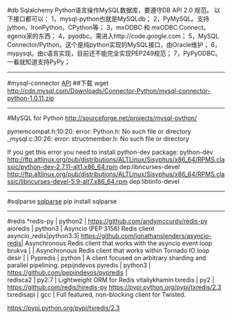 #db
Sqlalchemy 
Python语言操作MySQL数据库，要遵守DB API 2.0 规范。
以下接口都可以：
1，mysql-python也就是MySQLdb；
2，PyMySQL。支持jython，IronPython，CPython等；
3，mxODBC 和 mxODBC Connect。egenix家的东西；
4，pyodbc。需进入http://code.google.com；
5，MySQL Connector/Python。这个是纯python实现的MySQL接口，由Oracle维护；
6，mypysql。由c语言实现，目前还不能完全实现PEP249规范；
7，PyPyODBC。一看就知道支持PyPy；

---
#mysql-connector
[API](http://dev.mysql.com/doc/connector-python/en/connector-python-reference.html)
##下载
wget http://cdn.mysql.com/Downloads/Connector-Python/mysql-connector-python-1.0.11.zip

---
#MySQL for Python
http://sourceforge.net/projects/mysql-python/

pymemcompat.h:10:20: error: Python.h: No such file or directory
_mysql.c:30:26: error: structmember.h: No such file or directory

If you get this error you need to install python-dev package:
python-dev
http://ftp.altlinux.org/pub/distributions/ALTLinux/Sisyphus/x86_64/RPMS.classic/python-dev-2.7.11-alt1.x86_64.rpm
dep:libncurses-devel
http://ftp.altlinux.org/pub/distributions/ALTLinux/Sisyphus/x86_64/RPMS.classic/libncurses-devel-5.9-alt7.x86_64.rpm
    dep:libtinfo-devel


---
#sqlparse
[sqlparse](http://sqlparse.readthedocs.org/en/latest/intro/#getting-started)
pip install sqlparse


---
#redis
*redis-py | python2 | https://github.com/andymccurdy/redis-py
aioredis | python3 | Asyncio (PEP 3156) Redis client
asyncio_redis|python3.3| https://github.com/jonathanslenders/asyncio-redis| Asynchronous Redis client that works with the asyncio event loop  
brukva | | Asynchronous Redis client that works within Tornado IO loop  
desir | |
Pypredis | python | A client focused on arbitrary sharding and parallel pipelining.  pepijndevos
pyredis | python3 | https://github.com/pepijndevos/pypredis |  
redisca2 | py2.7 | Lightweight ORM for Redis    vitaliykhamin
txredis | py2 | https://github.com/redis/hiredis-py https://pypi.python.org/pypi/txredis/2.3
txredisapi | gcc | Full featured, non-blocking client for Twisted.

https://pypi.python.org/pypi/txredis/2.3



























